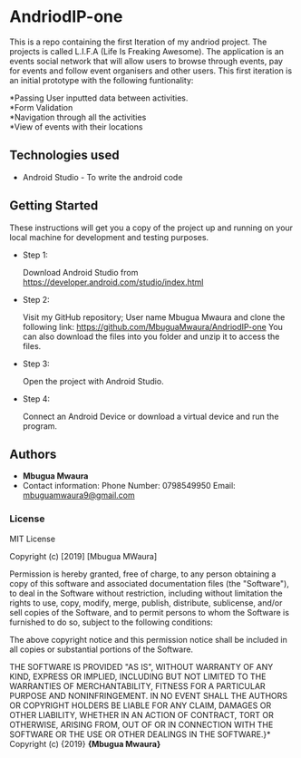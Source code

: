 # AndriodIP-one
This is a repo containing the first Iteration of my andriod project. The projects is called L.I.F.A (Life Is Freaking Awesome). 
The application is an events social network that will allow users to browse through events, pay for events and follow event organisers
and other users. 
This first iteration is an initial prototype with the following funtionality:

*Passing User inputted data between activities.  
*Form Validation  
*Navigation through all the activities  
*View of events with their locations  


## Technologies used

* Android Studio - To write the android code


## Getting Started

These instructions will get you a copy of the project up and running on your local machine for development and testing purposes. 

* Step 1:

  Download Android Studio from https://developer.android.com/studio/index.html

* Step 2:

  Visit my GitHub repository; User name Mbugua Mwaura and clone the following link: https://github.com/MbuguaMwaura/AndriodIP-one
  You can also download the files into you folder and unzip it to access the files.

* Step 3:

  Open the project with Android Studio.

* Step 4:

  Connect an Android Device or download a virtual device and run the program.


## Authors

* **Mbugua Mwaura** 
* Contact information: Phone Number: 0798549950 Email: mbuguamwaura9@gmail.com


### License
MIT License

Copyright (c) [2019] [Mbugua MWaura]

Permission is hereby granted, free of charge, to any person obtaining a copy
of this software and associated documentation files (the "Software"), to deal
in the Software without restriction, including without limitation the rights
to use, copy, modify, merge, publish, distribute, sublicense, and/or sell
copies of the Software, and to permit persons to whom the Software is
furnished to do so, subject to the following conditions:

The above copyright notice and this permission notice shall be included in all
copies or substantial portions of the Software.

THE SOFTWARE IS PROVIDED "AS IS", WITHOUT WARRANTY OF ANY KIND, EXPRESS OR
IMPLIED, INCLUDING BUT NOT LIMITED TO THE WARRANTIES OF MERCHANTABILITY,
FITNESS FOR A PARTICULAR PURPOSE AND NONINFRINGEMENT. IN NO EVENT SHALL THE
AUTHORS OR COPYRIGHT HOLDERS BE LIABLE FOR ANY CLAIM, DAMAGES OR OTHER
LIABILITY, WHETHER IN AN ACTION OF CONTRACT, TORT OR OTHERWISE, ARISING FROM,
OUT OF OR IN CONNECTION WITH THE SOFTWARE OR THE USE OR OTHER DEALINGS IN THE
SOFTWARE.}*
Copyright (c) {2019} **{Mbugua  Mwaura}**
